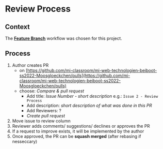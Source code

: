 # Review Process

## Context
The __[Feature Branch](https://www.atlassian.com/git/tutorials/comparing-workflows/feature-branch-workflow)__ workflow was chosen for this project.

## Process

1. Author creates PR
    * on [https://github.com/mi-classroom/mi-web-technologien-beiboot-ss2022-Moosgloeckchen/pulls](https://github.com/mi-classroom/mi-web-technologien-beiboot-ss2022-Moosgloeckchen/pulls)
    * choose: _Compare & pull request_ 
        * Add title: _Issue Number - short description_ e.g.: `Issue 2 - Review Process`
        * Add description: _short description of what was done in this PR_
        * Add Reviewers: ?
        * _Create pull request_
2. Move issue to review column
3. Reviewer adds comments/ suggestions/ declines or approves the PR
4. If a request to improve exists, it will be implemented by the author
5. Once approved, the PR can be __squash merged__ (after rebasing if nesseccary)

